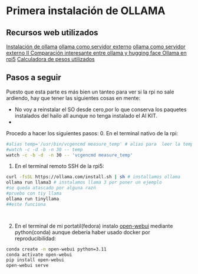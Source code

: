 # Primera instalación de OLLAMA 
## Recursos web utilizados 
[Instalación de ollama]()
[ollama como servidor externo](https://github.com/ollama/ollama/blob/main/docs/faq.md#how-do-i-configure-ollama-server)
[ollama como servidor externo II ](https://atlassc.net/2024/10/24/how-to-share-ollama-server-through-ip-address-and-port)
[ Comparación interesante entre ollama y hugging face ](https://datascientistsdiary.com/hugging-face-vs-ollama/)
[Ollama en rpi5](https://itsfoss.com/raspberry-pi-ollama-ai-setup/)
[Calculadora de pesos utilizados](https://llm-system-requirements.streamlit.app/)
## Pasos a seguir 
Puesto que esta parte es más bien un tanteo para ver si la rpi no sale ardiendo, hay que tener las siguientes cosas en mente: 
-  No voy a reinstalar el SO desde cero,por lo que conserva los paquetes instalados del hailo all aunque no tenga instalado el AI KIT.
- 

Procedo a hacer los siguientes pasos: 
0. En el terminal nativo de la rpi: 
```bash 
#alias temp='/usr/bin/vcgencmd measure_temp' # alias para  leer la temperatura 
#watch -c -d -b -n 30 -- temp
watch -c -b -d  -n 30 -- 'vcgencmd measure_temp'
```
1. En el terminal remoto SSH de la rpi5:
```bash
curl -fsSL https://ollama.com/install.sh | sh # installamos ollama 
ollama run llama3 # instalamos llama 3 por poner un ejemplo 
#se queda atascado por alguna razń 
#pruebo con tiy llama
ollama run tinyllama
##este funciona




```
2. En el terminal de mi portatil(fedora) instalo [open-webui](https://docs.openwebui.com/getting-started/quick-start/) mediante python(conda) aunque debería haber usado docker por reproducibilidad:
```bash
conda create -n open-webui python=3.11
conda activate open-webui
pip install open-webui
open-webui serve
```